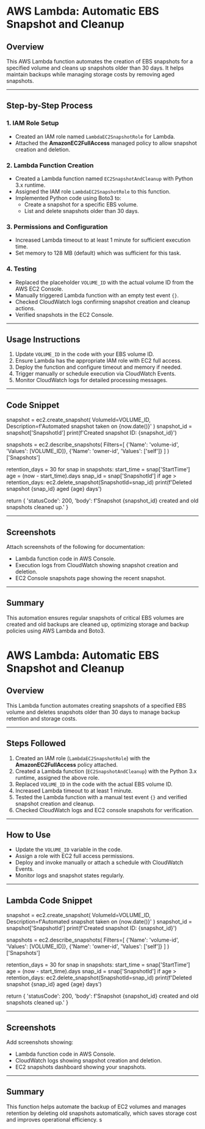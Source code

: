 # AWS Lambda: Automatic EBS Snapshot and Cleanup

## Overview

This AWS Lambda function automates the creation of EBS snapshots for a specified volume and cleans up snapshots older than 30 days. It helps maintain backups while managing storage costs by removing aged snapshots.

---

## Step-by-Step Process

### 1. IAM Role Setup

- Created an IAM role named `LambdaEC2SnapshotRole` for Lambda.
- Attached the **AmazonEC2FullAccess** managed policy to allow snapshot creation and deletion.

### 2. Lambda Function Creation

- Created a Lambda function named `EC2SnapshotAndCleanup` with Python 3.x runtime.
- Assigned the IAM role `LambdaEC2SnapshotRole` to this function.
- Implemented Python code using Boto3 to:
  - Create a snapshot for a specific EBS volume.
  - List and delete snapshots older than 30 days.

### 3. Permissions and Configuration

- Increased Lambda timeout to at least 1 minute for sufficient execution time.
- Set memory to 128 MB (default) which was sufficient for this task.

### 4. Testing

- Replaced the placeholder `VOLUME_ID` with the actual volume ID from the AWS EC2 Console.
- Manually triggered Lambda function with an empty test event `{}`.
- Checked CloudWatch logs confirming snapshot creation and cleanup actions.
- Verified snapshots in the EC2 Console.

---

## Usage Instructions

1. Update `VOLUME_ID` in the code with your EBS volume ID.
2. Ensure Lambda has the appropriate IAM role with EC2 full access.
3. Deploy the function and configure timeout and memory if needed.
4. Trigger manually or schedule execution via CloudWatch Events.
5. Monitor CloudWatch logs for detailed processing messages.

---

## Code Snippet

snapshot = ec2.create_snapshot(
    VolumeId=VOLUME_ID,
    Description=f'Automated snapshot taken on {now.date()}'
)
snapshot_id = snapshot['SnapshotId']
print(f'Created snapshot ID: {snapshot_id}')

snapshots = ec2.describe_snapshots(
    Filters=[
        {'Name': 'volume-id', 'Values': [VOLUME_ID]},
        {'Name': 'owner-id', 'Values': ['self']}
    ]
)['Snapshots']

retention_days = 30
for snap in snapshots:
    start_time = snap['StartTime']
    age = (now - start_time).days
    snap_id = snap['SnapshotId']
    if age > retention_days:
        ec2.delete_snapshot(SnapshotId=snap_id)
        print(f'Deleted snapshot {snap_id} aged {age} days')

return {
    'statusCode': 200,
    'body': f'Snapshot {snapshot_id} created and old snapshots cleaned up.'
}

---

## Screenshots

Attach screenshots of the following for documentation:

- Lambda function code in AWS Console.
- Execution logs from CloudWatch showing snapshot creation and deletion.
- EC2 Console snapshots page showing the recent snapshot.

---

## Summary

This automation ensures regular snapshots of critical EBS volumes are created and old backups are cleaned up, optimizing storage and backup policies using AWS Lambda and Boto3.

# AWS Lambda: Automatic EBS Snapshot and Cleanup

## Overview

This Lambda function automates creating snapshots of a specified EBS volume and deletes snapshots older than 30 days to manage backup retention and storage costs.

---

## Steps Followed

1. Created an IAM role (`LambdaEC2SnapshotRole`) with the **AmazonEC2FullAccess** policy attached.
2. Created a Lambda function (`EC2SnapshotAndCleanup`) with the Python 3.x runtime, assigned the above role.
3. Replaced `VOLUME_ID` in the code with the actual EBS volume ID.
4. Increased Lambda timeout to at least 1 minute.
5. Tested the Lambda function with a manual test event `{}` and verified snapshot creation and cleanup.
6. Checked CloudWatch logs and EC2 console snapshots for verification.

---

## How to Use

- Update the `VOLUME_ID` variable in the code.
- Assign a role with EC2 full access permissions.
- Deploy and invoke manually or attach a schedule with CloudWatch Events.
- Monitor logs and snapshot states regularly.

---

## Lambda Code Snippet

snapshot = ec2.create_snapshot(
    VolumeId=VOLUME_ID,
    Description=f'Automated snapshot taken on {now.date()}'
)
snapshot_id = snapshot['SnapshotId']
print(f'Created snapshot ID: {snapshot_id}')

snapshots = ec2.describe_snapshots(
    Filters=[
        {'Name': 'volume-id', 'Values': [VOLUME_ID]},
        {'Name': 'owner-id', 'Values': ['self']}
    ]
)['Snapshots']

retention_days = 30
for snap in snapshots:
    start_time = snap['StartTime']
    age = (now - start_time).days
    snap_id = snap['SnapshotId']
    if age > retention_days:
        ec2.delete_snapshot(SnapshotId=snap_id)
        print(f'Deleted snapshot {snap_id} aged {age} days')

return {
    'statusCode': 200,
    'body': f'Snapshot {snapshot_id} created and old snapshots cleaned up.'
}

---

## Screenshots

Add screenshots showing:

- Lambda function code in AWS Console.
- CloudWatch logs showing snapshot creation and deletion.
- EC2 snapshots dashboard showing your snapshots.

---

## Summary

This function helps automate the backup of EC2 volumes and manages retention by deleting old snapshots automatically, which saves storage cost and improves operational efficiency.
s